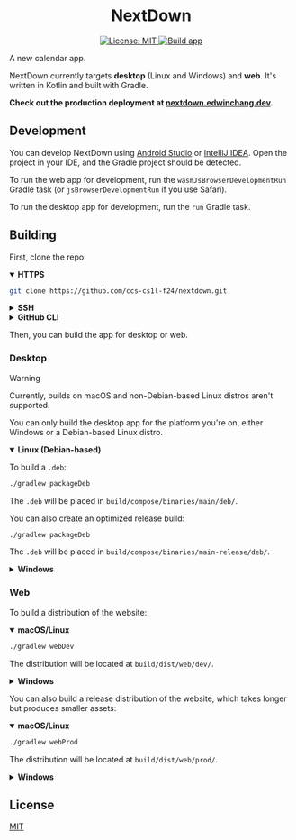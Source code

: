 <!--suppress HtmlDeprecatedAttribute -->
<h1 align="center">NextDown</h1>

<!--suppress HtmlDeprecatedAttribute -->
<p align="center">
    <a href="/LICENSE">
        <img src="https://img.shields.io/badge/License-MIT-blue" alt="License: MIT">
    </a>
    <a href="https://github.com/ccs-cs1l-f24/nextdown/actions/workflows/build.yml">
        <img src="https://github.com/ccs-cs1l-f24/nextdown/actions/workflows/build.yml/badge.svg" alt="Build app">
    </a>
</p>

A new calendar app.

NextDown currently targets **desktop** (Linux and Windows) and **web**. It's written in Kotlin and built with Gradle.

**Check out the production deployment at [nextdown.edwinchang.dev](https://nextdown.edwinchang.dev).**

## Development

You can develop NextDown using [Android Studio](https://developer.android.com/studio)
or [IntelliJ IDEA](https://www.jetbrains.com/idea/).
Open the project in your IDE, and the Gradle project should be detected.

To run the web app for development, run the `wasmJsBrowserDevelopmentRun` Gradle task
(or `jsBrowserDevelopmentRun` if you use Safari).

To run the desktop app for development, run the `run` Gradle task.

## Building

First, clone the repo:

<details open><summary><b>HTTPS</b></summary>

```sh
git clone https://github.com/ccs-cs1l-f24/nextdown.git
```

</details>

<details><summary><b>SSH</b></summary>

```sh
git@github.com:ccs-cs1l-f24/nextdown.git
```

</details>

<details><summary><b>GitHub CLI</b></summary>

```sh
gh repo clone ccs-cs1l-f24/nextdown
```

</details>

Then, you can build the app for desktop or web.

### Desktop

> [!WARNING]
> Currently, builds on macOS and non-Debian-based Linux distros aren't supported.

You can only build the desktop app for the platform you're on,
either Windows or a Debian-based Linux distro.

<details open><summary><b>Linux (Debian-based)</b></summary>

To build a `.deb`:

```sh
./gradlew packageDeb
```

The `.deb` will be placed in `build/compose/binaries/main/deb/`.

You can also create an optimized release build:

```sh
./gradlew packageDeb
```

The `.deb` will be placed in `build/compose/binaries/main-release/deb/`.

</details>

<details><summary><b>Windows</b></summary>

To build a `.exe`:

```ps1
.\gradlew.bat packageExe
```

The `.exe` will be placed in `build\compose\binaries\main\exe\`.

You can also create an optimized release build:

```ps1
.\gradlew.bat packageReleaseExe
```

The `.exe` will be placed in `build\compose\binaries\main-release\exe\`.

</details>

### Web

To build a distribution of the website:

<details open><summary><b>macOS/Linux</b></summary>

```sh
./gradlew webDev
```

The distribution will be located at `build/dist/web/dev/`.

</details>

<details><summary><b>Windows</b></summary>

```ps1
.\gradlew.bat webDev
```

The distribution will be located at `build\dist\web\dev\`.

</details>

You can also build a release distribution of the website,
which takes longer but produces smaller assets:

<details open><summary><b>macOS/Linux</b></summary>

```sh
./gradlew webProd
```

The distribution will be located at `build/dist/web/prod/`.

</details>

<details><summary><b>Windows</b></summary>

```ps1
.\gradlew.bat webProd
```

The distribution will be located at `build\dist\web\prod\`.

</details>

## License

[MIT](./LICENSE)
